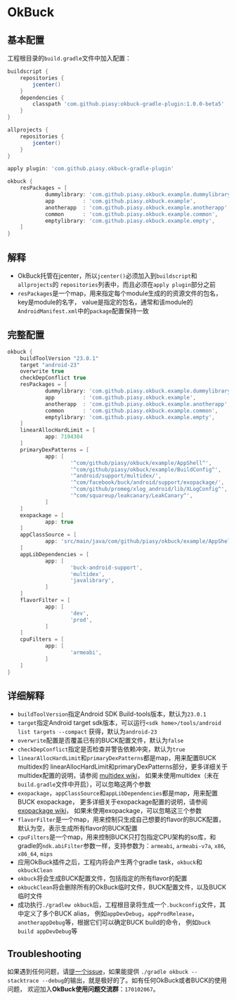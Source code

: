 # OkBuck

## 基本配置
工程根目录的`build.gradle`文件中加入配置：

```gradle
buildscript {
    repositories {
        jcenter()
    }
    dependencies {
        classpath 'com.github.piasy:okbuck-gradle-plugin:1.0.0-beta5'
    }
}

allprojects {
    repositories {
        jcenter()
    }
}

apply plugin: 'com.github.piasy.okbuck-gradle-plugin'

okbuck {
    resPackages = [
            dummylibrary: 'com.github.piasy.okbuck.example.dummylibrary',
            app         : 'com.github.piasy.okbuck.example',
            anotherapp  : 'com.github.piasy.okbuck.example.anotherapp',
            common      : 'com.github.piasy.okbuck.example.common',
            emptylibrary: 'com.github.piasy.okbuck.example.empty',
    ]
}
```

## 解释
+  OkBuck托管在jcenter，所以`jcenter()`必须加入到`buildscript`和`allprojects`的
`repositories`列表中，而且必须在`apply plugin`部分之前
+  `resPackages`是一个map，用来指定每个module生成的的资源文件的包名，key是module的名字，
value是指定的包名，通常和该module的`AndroidManifest.xml`中的`package`配置保持一致

## 完整配置
```gradle
okbuck {
    buildToolVersion "23.0.1"
    target "android-23"
    overwrite true
    checkDepConflict true
    resPackages = [
            dummylibrary: 'com.github.piasy.okbuck.example.dummylibrary',
            app         : 'com.github.piasy.okbuck.example',
            anotherapp  : 'com.github.piasy.okbuck.example.anotherapp',
            common      : 'com.github.piasy.okbuck.example.common',
            emptylibrary: 'com.github.piasy.okbuck.example.empty',
    ]
    linearAllocHardLimit = [
            app: 7194304
    ]
    primaryDexPatterns = [
            app: [
                    '^com/github/piasy/okbuck/example/AppShell^',
                    '^com/github/piasy/okbuck/example/BuildConfig^',
                    '^android/support/multidex/',
                    '^com/facebook/buck/android/support/exopackage/',
                    '^com/github/promeg/xlog_android/lib/XLogConfig^',
                    '^com/squareup/leakcanary/LeakCanary^',
            ]
    ]
    exopackage = [
            app: true
    ]
    appClassSource = [
            app: 'src/main/java/com/github/piasy/okbuck/example/AppShell.java'
    ]
    appLibDependencies = [
            app: [
                    'buck-android-support',
                    'multidex',
                    'javalibrary',
            ]
    ]
    flavorFilter = [
            app: [
                    'dev',
                    'prod',
            ]
    ]
    cpuFilters = [
            app: [
                    'armeabi',
            ]
    ]
}
```

## 详细解释
+  `buildToolVersion`指定Android SDK Build-tools版本，默认为`23.0.1`
+  `target`指定Android target sdk版本，可以运行`<sdk home>/tools/android list targets --compact`
获得，默认为`android-23`
+  `overwrite`配置是否覆盖已有的BUCK配置文件，默认为`false`
+  `checkDepConflict`指定是否检查并警告依赖冲突，默认为`true`
+  `linearAllocHardLimit`和`primaryDexPatterns`都是map，用来配置BUCK multidex的
linearAllocHardLimit和primaryDexPatterns部分，更多详细关于multidex配置的说明，请参阅
[multidex wiki](https://github.com/Piasy/OkBuck/wiki/Multidex-Configuration-Guide)，
如果未使用multidex（未在`build.gradle`文件中开启），可以忽略这两个参数
+  `exopackage`，`appClassSource`和`appLibDependencies`都是map，用来配置BUCK exopackage，
更多详细关于exopackage配置的说明，请参阅[exopackage wiki](https://github.com/Piasy/OkBuck/wiki/Exopackage-Configuration-Guide)，
如果未使用exopackage，可以忽略这三个参数
+  `flavorFilter`是一个map，用来控制只生成自己想要的flavor的BUCK配置，默认为空，表示生成所有flavor的BUCK配置
+  `cpuFilters`是一个map，用来控制BUCK只打包指定CPU架构的so库，和gradle的`ndk.abiFilter`参数一样，支持参数为：`armeabi`,
`armeabi-v7a`, `x86`, `x86_64`, `mips`
+  应用OkBuck插件之后，工程内将会产生两个gradle task，`okbuck`和`okbuckClean`
  +  `okbuck`将会生成BUCK配置文件，包括指定的所有flavor的配置
  +  `okbuckClean`将会删除所有的OkBuck临时文件，BUCK配置文件，以及BUCK临时文件
+  成功执行`./gradlew okbuck`后，工程根目录将生成一个`.buckconfig`文件，其中定义了多个BUCK alias，
例如`appDevDebug`，`appProdRelease`，`anotherappDebug`等，根据它们可以确定BUCK build的命令，
例如`buck build appDevDebug`等

## Troubleshooting
如果遇到任何问题，请[提一个issue](https://github.com/Piasy/OkBuck/issues/new)，如果能提供
`./gradle okbuck --stacktrace --debug`的输出，就是极好的了。如有任何OkBuck或者BUCK的使用问题，
欢迎加入**OkBuck使用问题交流群**：`170102067`。

